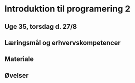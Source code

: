 <script src="https://code.jquery.com/jquery-3.2.1.min.js"></script>

# Introduktion til programering 2

## Uge 35, torsdag d. 27/8

## Læringsmål og erhvervskompetencer


## Materiale


## Øvelser


<script> 

    $().ready(function() {
       $("h1:first").html("Text added by jQuery code.");
    });

</script>


